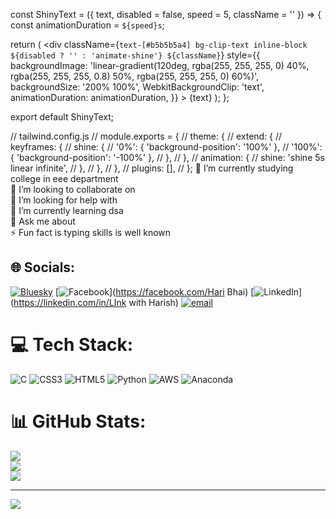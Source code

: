 const ShinyText = ({ text, disabled = false, speed = 5, className = '' }) => {
  const animationDuration = `${speed}s`;

  return (
    <div
      className={`text-[#b5b5b5a4] bg-clip-text inline-block ${disabled ? '' : 'animate-shine'} ${className}`}
      style={{
        backgroundImage: 'linear-gradient(120deg, rgba(255, 255, 255, 0) 40%, rgba(255, 255, 255, 0.8) 50%, rgba(255, 255, 255, 0) 60%)',
        backgroundSize: '200% 100%',
        WebkitBackgroundClip: 'text',
        animationDuration: animationDuration,
      }}
    >
      {text}
    </div>
  );
};

export default ShinyText;

// tailwind.config.js
// module.exports = {
//   theme: {
//     extend: {
//       keyframes: {
//         shine: {
//           '0%': { 'background-position': '100%' },
//           '100%': { 'background-position': '-100%' },
//         },
//       },
//       animation: {
//         shine: 'shine 5s linear infinite',
//       },
//     },
//   },
//   plugins: [],
// };
🔭 I’m currently studying college in eee department <br>👯 I’m looking to collaborate on<br>🤝 I’m looking for help with<br>🌱 I’m currently learning dsa <br>💬 Ask me about<br>⚡ Fun fact is typing skills is well known<br>


## 🌐 Socials:
[![Bluesky](https://img.shields.io/badge/bluesky-0285FF?style=for-the-badge&logo=bluesky&logoColor=%23FFFFFF)](https://bsky.app/profile/Hari436kumar) [![Facebook](https://img.shields.io/badge/Facebook-%231877F2.svg?logo=Facebook&logoColor=white)](https://facebook.com/Hari Bhai) [![LinkedIn](https://img.shields.io/badge/LinkedIn-%230077B5.svg?logo=linkedin&logoColor=white)](https://linkedin.com/in/LInk with Harish) [![email](https://img.shields.io/badge/Email-D14836?logo=gmail&logoColor=white)](mailto:xyz@gmail.com) 

# 💻 Tech Stack:
![C](https://img.shields.io/badge/c-%2300599C.svg?style=for-the-badge&logo=c&logoColor=white) ![CSS3](https://img.shields.io/badge/css3-%231572B6.svg?style=for-the-badge&logo=css3&logoColor=white) ![HTML5](https://img.shields.io/badge/html5-%23E34F26.svg?style=for-the-badge&logo=html5&logoColor=white) ![Python](https://img.shields.io/badge/python-3670A0?style=for-the-badge&logo=python&logoColor=ffdd54) ![AWS](https://img.shields.io/badge/AWS-%23FF9900.svg?style=for-the-badge&logo=amazon-aws&logoColor=white) ![Anaconda](https://img.shields.io/badge/Anaconda-%2344A833.svg?style=for-the-badge&logo=anaconda&logoColor=white)
# 📊 GitHub Stats:
![](https://github-readme-stats.vercel.app/api?username=Hari436kuamr&theme=dark&hide_border=false&include_all_commits=false&count_private=false)<br/>
![](https://nirzak-streak-stats.vercel.app/?user=Hari436kuamr&theme=dark&hide_border=false)<br/>
![](https://github-readme-stats.vercel.app/api/top-langs/?username=Hari436kuamr&theme=dark&hide_border=false&include_all_commits=false&count_private=false&layout=compact)

---
[![](https://visitcount.itsvg.in/api?id=Hari436kuamr&icon=2&color=2)](https://visitcount.itsvg.in)

<!-- Proudly created with GPRM ( https://gprm.itsvg.in ) -->
